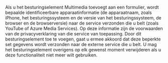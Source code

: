 Als u het besturingselement Multimedia toevoegt aan een formulier, wordt bepaalde identificeerbare apparaatinformatie (de apparaatnaam, zoals iPhone, het besturingssysteem en de versie van het besturingssysteem, de browser en de browserversie) naar de service verzonden die u belt (zoals YouTube of Azure Media Services). Op deze informatie zijn de voorwaarden van de privacyverklaring van die service van toepassing. Door dit besturingselement toe te voegen, gaat u ermee akkoord dat deze beperkte set gegevens wordt verzonden naar de externe service die u belt. U mag het besturingselement overigens op elk gewenst moment verwijderen als u deze functionaliteit niet meer wilt gebruiken.